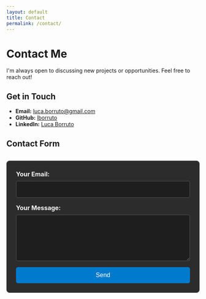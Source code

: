 ```yaml
---
layout: default
title: Contact
permalink: /contact/
---
```


# Contact Me

I'm always open to discussing new projects or opportunities. Feel free to reach out!

## Get in Touch

- **Email:** [luca.borruto@gmail.com](mailto:luca.borruto@gmail.com)
- **GitHub:** [lborruto](https://github.com/lborruto)
- **LinkedIn:** [Luca Borruto](https://www.linkedin.com/in/lborruto/)

## Contact Form

<form
  action="https://formspree.io/f/xnnqgjnn"
  method="POST"
  class="contact-form"
>
  <label>
    <span>Your Email:</span>
    <input type="email" name="email" required />
  </label>
  <label>
    <span>Your Message:</span>
    <textarea name="message" rows="5" required></textarea>
  </label>
  <button type="submit">Send</button>
</form>

<style>
/* Contact Form Styling */
.contact-form {
  max-width: 600px;
  margin: 2rem auto;
  padding: 1.5rem;
  border: 1px solid #444;
  border-radius: 8px;
  background-color: #2c2c2c; /* Matches Dark Poole background */
  color: #f5f5f5; /* Matches text color */
  font-family: inherit;
}

.contact-form label {
  display: block;
  margin-bottom: 1rem;
}

.contact-form span {
  display: block;
  font-size: 1rem;
  font-weight: bold;
  margin-bottom: 0.5rem;
}

.contact-form input,
.contact-form textarea {
  width: 100%;
  padding: 0.75rem;
  font-size: 1rem;
  color: #f5f5f5;
  background-color: #1e1e1e; /* Dark input box */
  border: 1px solid #555;
  border-radius: 5px;
}

.contact-form input:focus,
.contact-form textarea:focus {
  outline: none;
  border-color: #888;
  box-shadow: 0 0 5px #888;
}

.contact-form button {
  display: block;
  width: 100%;
  padding: 0.75rem;
  font-size: 1rem;
  color: #fff;
  background-color: #007acc; /* Accent color */
  border: none;
  border-radius: 5px;
  cursor: pointer;
  transition: background-color 0.3s ease;
}

.contact-form button:hover {
  background-color: #005f99; /* Darker accent on hover */
}
</style>
